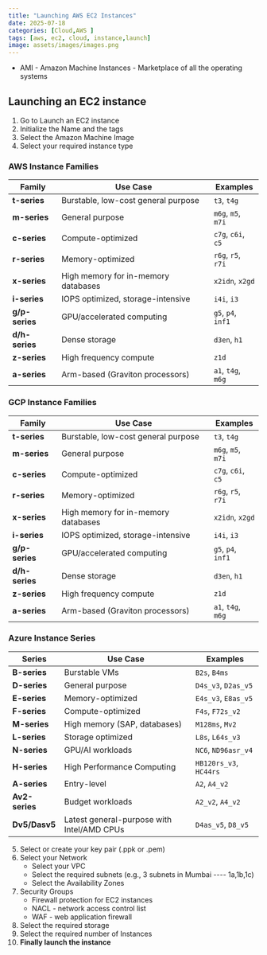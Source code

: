 ```yaml
---
title: "Launching AWS EC2 Instances"
date: 2025-07-18
categories: [Cloud,AWS ]
tags: [aws, ec2, cloud, instance,launch]
image: assets/images/images.png
---
```


- AMI - Amazon Machine Instances - Marketplace of all the operating systems

## Launching an EC2 instance

1. Go to Launch an EC2 instance
2. Initialize the Name and the tags
3. Select the Amazon Machine Image
4. Select your required instance type

### AWS Instance Families

| **Family**     | **Use Case**                        | **Examples**       |
| -------------- | ----------------------------------- | ------------------ |
| **t-series**   | Burstable, low-cost general purpose | `t3`, `t4g`        |
| **m-series**   | General purpose                     | `m6g`, `m5`, `m7i` |
| **c-series**   | Compute-optimized                   | `c7g`, `c6i`, `c5` |
| **r-series**   | Memory-optimized                    | `r6g`, `r5`, `r7i` |
| **x-series**   | High memory for in-memory databases | `x2idn`, `x2gd`    |
| **i-series**   | IOPS optimized, storage-intensive   | `i4i`, `i3`        |
| **g/p-series** | GPU/accelerated computing           | `g5`, `p4`, `inf1` |
| **d/h-series** | Dense storage                       | `d3en`, `h1`       |
| **z-series**   | High frequency compute              | `z1d`              |
| **a-series**   | Arm-based (Graviton processors)     | `a1`, `t4g`, `m6g` |

### GCP Instance Families

| **Family**     | **Use Case**                        | **Examples**       |
| -------------- | ----------------------------------- | ------------------ |
| **t-series**   | Burstable, low-cost general purpose | `t3`, `t4g`        |
| **m-series**   | General purpose                     | `m6g`, `m5`, `m7i` |
| **c-series**   | Compute-optimized                   | `c7g`, `c6i`, `c5` |
| **r-series**   | Memory-optimized                    | `r6g`, `r5`, `r7i` |
| **x-series**   | High memory for in-memory databases | `x2idn`, `x2gd`    |
| **i-series**   | IOPS optimized, storage-intensive   | `i4i`, `i3`        |
| **g/p-series** | GPU/accelerated computing           | `g5`, `p4`, `inf1` |
| **d/h-series** | Dense storage                       | `d3en`, `h1`       |
| **z-series**   | High frequency compute              | `z1d`              |
| **a-series**   | Arm-based (Graviton processors)     | `a1`, `t4g`, `m6g` |

### Azure Instance Series

| **Series**     | **Use Case**                               | **Examples**           |
| -------------- | ------------------------------------------ | ---------------------- |
| **B-series**   | Burstable VMs                              | `B2s`, `B4ms`          |
| **D-series**   | General purpose                            | `D4s_v3`, `D2as_v5`    |
| **E-series**   | Memory-optimized                           | `E4s_v3`, `E8as_v5`    |
| **F-series**   | Compute-optimized                          | `F4s`, `F72s_v2`       |
| **M-series**   | High memory (SAP, databases)               | `M128ms`, `Mv2`        |
| **L-series**   | Storage optimized                          | `L8s`, `L64s_v3`       |
| **N-series**   | GPU/AI workloads                           | `NC6`, `ND96asr_v4`    |
| **H-series**   | High Performance Computing                 | `HB120rs_v3`, `HC44rs` |
| **A-series**   | Entry-level                                | `A2`, `A4_v2`          |
| **Av2-series** | Budget workloads                           | `A2_v2`, `A4_v2`       |
| **Dv5/Dasv5**  | Latest general-purpose with Intel/AMD CPUs | `D4as_v5`, `D8_v5`     |

5. Select or create your key pair (.ppk or .pem)
6. Select your Network
    - Select your VPC
    - Select the required subnets (e.g., 3 subnets in Mumbai ---- 1a,1b,1c)
    - Select the Availability Zones
7. Security Groups
    - Firewall protection for EC2 instances
    - NACL - network access control list
    - WAF - web application firewall
8. Select the required storage
9. Select the required number of Instances
10. **Finally launch the instance**
